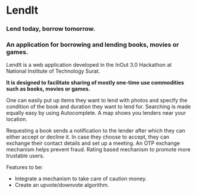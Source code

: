 # LendIt

### Lend today, borrow tomorrow.

### An application for borrowing and lending books, movies or games.

LendIt is a web application developed in the InOut 3.0 Hackathon at National Institute of Technology Surat.

**It is designed to facilitate sharing of mostly one-time use commodities such as books, movies or games.**

One can easily put up items they want to lend with photos and specify the condition of the book and duration they want to lend for.
Searching is made equally easy by using Autocomplete. A map shows you lenders near your location.

Requesting a book sends a notification to the lender after which they can either accept or decline it.
In case they choose to accept, they can exchange their contact details and set up a meeting. An OTP exchange mechanism helps prevent fraud. Rating based mechanism to promote more trustable users.

Features to be:

- Integrate a mechanism to take care of caution money.
- Create an upvote/downvote algorithm.
